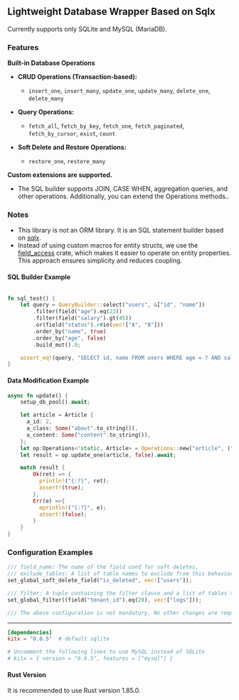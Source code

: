 ## Lightweight Database Wrapper Based on Sqlx

Currently supports only SQLite and MySQL (MariaDB).

### Features

**Built-in Database Operations**

- **CRUD Operations (Transaction-based):**
  - `insert_one`, `insert_many`, `update_one`, `update_many`, `delete_one`, `delete_many`

- **Query Operations:**
  - `fetch_all`, `fetch_by_key`, `fetch_one`, `fetch_paginated`, `fetch_by_cursor`, `exist`, `count`

- **Soft Delete and Restore Operations:**
  - `restore_one`, `restore_many`

**Custom extensions are supported.**
- The SQL builder supports JOIN, CASE WHEN, aggregation queries, and other operations. Additionally, you can extend the Operations methods..

### Notes

- This library is not an ORM library. It is an SQL statement builder based on [sqlx](https://crates.io/crates/sqlx).
- Instead of using custom macros for entity structs, we use the [field_access](https://crates.io/crates/field_access) crate, which makes it easier to operate on entity properties. This approach ensures simplicity and reduces coupling.


#### SQL Builder Example

```rust

fn sql_test() {
    let query = QueryBuilder::select("users", &["id", "name"])
        .filter(field("age").eq(23))
        .filter(field("salary").gt(45))
        .or(field("status").r#in(vec!["A", "B"]))
        .order_by("name", true)
        .order_by("age", false)
        .build_mut().0;

    assert_eq!(query, "SELECT id, name FROM users WHERE age = ? AND salary > ? OR status IN (?, ?) ORDER BY name ASC, age DESC");
}
```

#### Data Modification Example  

```rust
async fn update() {
    setup_db_pool().await;

    let article = Article {
      a_id: 2,
      a_class: Some("about".to_string()),
      a_content: Some("content".to_string()),
    };
    let op:Operations<'static, Article> = Operations::new("article", ("a_id", true));
    let result = op.update_one(article, false).await;

    match result {
        Ok(ret) => {
          println!("{:?}", ret);
          assert!(true);
        },
        Err(e) =>{
          eprintln!("{:?}", e);
          assert!(false);
        }
    }
}
```

### Configuration Examples
```rust
/// field_name: The name of the field used for soft deletes.
/// exclude_tables: A list of table names to exclude from this behavior.
set_global_soft_delete_field("is_deleted", vec!["users"]);

/// filter: A tuple containing the filter clause and a list of tables to exclude from this filter.
set_global_filter((field("tenant_id").eq(20), vec!["logs"]));

/// The above configuration is not mandatory. No other changes are required.

```

--------------------

```toml
[dependencies]
kitx = "0.0.5"  # default sqlite

# Uncomment the following lines to use MySQL instead of SQLite
# kitx = { version = "0.0.5", features = ["mysql"] } 

```

#### Rust Version
It is recommended to use Rust version 1.85.0.

